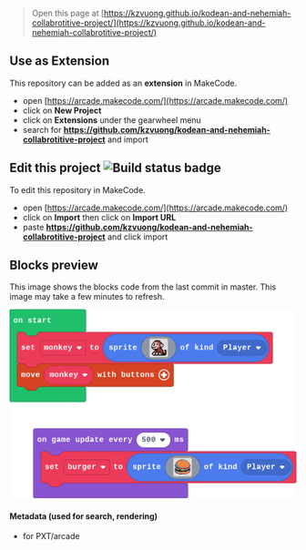  


> Open this page at [https://kzvuong.github.io/kodean-and-nehemiah-collabrotitive-project/](https://kzvuong.github.io/kodean-and-nehemiah-collabrotitive-project/)

## Use as Extension

This repository can be added as an **extension** in MakeCode.

* open [https://arcade.makecode.com/](https://arcade.makecode.com/)
* click on **New Project**
* click on **Extensions** under the gearwheel menu
* search for **https://github.com/kzvuong/kodean-and-nehemiah-collabrotitive-project** and import

## Edit this project ![Build status badge](https://github.com/kzvuong/kodean-and-nehemiah-collabrotitive-project/workflows/MakeCode/badge.svg)

To edit this repository in MakeCode.

* open [https://arcade.makecode.com/](https://arcade.makecode.com/)
* click on **Import** then click on **Import URL**
* paste **https://github.com/kzvuong/kodean-and-nehemiah-collabrotitive-project** and click import

## Blocks preview

This image shows the blocks code from the last commit in master.
This image may take a few minutes to refresh.

![A rendered view of the blocks](https://github.com/kzvuong/kodean-and-nehemiah-collabrotitive-project/raw/master/.github/makecode/blocks.png)

#### Metadata (used for search, rendering)

* for PXT/arcade
<script src="https://makecode.com/gh-pages-embed.js"></script><script>makeCodeRender("{{ site.makecode.home_url }}", "{{ site.github.owner_name }}/{{ site.github.repository_name }}");</script>
